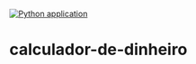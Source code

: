 [![Python application](https://github.com/gomesluiz/calculador-de-dinheiro/actions/workflows/python-app.yml/badge.svg)](https://github.com/gomesluiz/calculador-de-dinheiro/actions/workflows/python-app.yml)

# calculador-de-dinheiro
